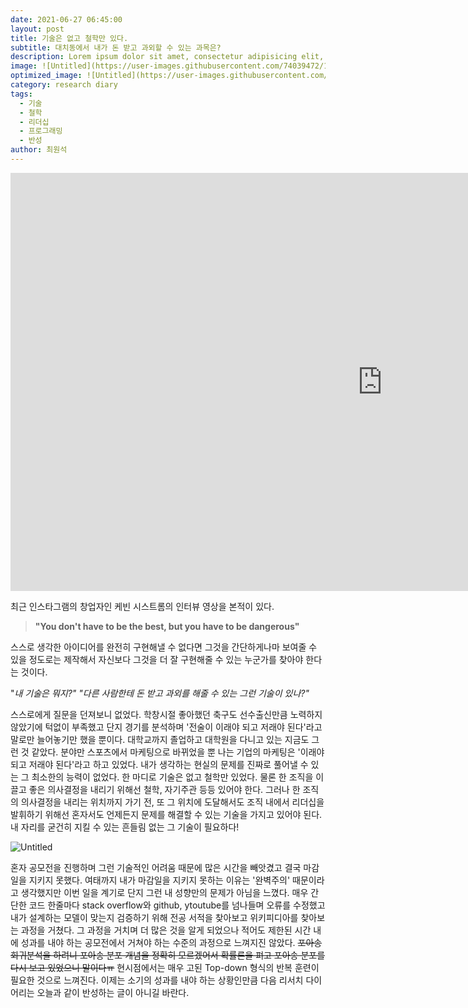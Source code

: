 ```yaml
---
date: 2021-06-27 06:45:00
layout: post
title: 기술은 없고 철학만 있다.
subtitle: 대치동에서 내가 돈 받고 과외할 수 있는 과목은?
description: Lorem ipsum dolor sit amet, consectetur adipisicing elit, sed do eiusmod tempor incididunt ut labore et dolore magna aliqua.
image: ![Untitled](https://user-images.githubusercontent.com/74039472/123526324-12d0f780-d712-11eb-887a-43a02989503f.png)
optimized_image: ![Untitled](https://user-images.githubusercontent.com/74039472/123526332-195f6f00-d712-11eb-929c-9dac57a528d0.png)
category: research diary
tags:
  - 기술
  - 철학
  - 리더십
  - 프로그래밍
  - 반성
author: 최원석
---
```


<iframe width="1190" height="669" src="https://www.youtube.com/embed/vBNl_PvylqU" title="YouTube video player" frameborder="0" allow="accelerometer; autoplay; clipboard-write; encrypted-media; gyroscope; picture-in-picture" allowfullscreen></iframe>


최근 인스타그램의 창업자인 케빈 시스트롬의 인터뷰 영상을 본적이 있다. 

> **"You don't have to be the best, but you have to be dangerous"** 


스스로 생각한 아이디어를 완전히 구현해낼 수 없다면 그것을 간단하게나마 보여줄 수 있을 정도로는 제작해서 자신보다 그것을 더 잘 구현해줄 수 있는 누군가를 찾아야 한다는 것이다. 


"*내 기술은 뭐지?" "다른 사람한테 돈 받고 과외를 해줄 수 있는 그런 기술이 있나?"*


스스로에게 질문을 던져보니 없었다. 학창시절 좋아했던 축구도 선수출신만큼 노력하지 않았기에 턱없이 부족했고 단지 경기를 분석하며 '전술이 이래야 되고 저래야 된다'라고 말로만 늘어놓기만 했을 뿐이다. 
대학교까지 졸업하고 대학원을 다니고 있는 지금도 그런 것 같았다. 분야만 스포츠에서 마케팅으로 바뀌었을 뿐 나는 기업의 마케팅은 '이래야 되고 저래야 된다'라고 하고 있었다. 내가 생각하는 현실의 문제를 진짜로 풀어낼 수 있는 그 최소한의 능력이 없었다. 한 마디로 기술은 없고 철학만 있었다. 물론 한 조직을 이끌고 좋은 의사결정을 내리기 위해선 철학, 자기주관 등등 있어야 한다. 그러나 한 조직의 의사결정을 내리는 위치까지 가기 전, 또 그 위치에 도달해서도 조직 내에서 리더십을 발휘하기 위해선 혼자서도 언제든지 문제를 해결할 수 있는 기술을 가지고 있어야 된다. 내 자리를 굳건히 지킬 수 있는 흔들림 없는 그 기술이 필요하다!

![Untitled](https://user-images.githubusercontent.com/74039472/123526460-07320080-d713-11eb-851d-2701cd84961d.png)


혼자 공모전을 진행하며 그런 기술적인 어려움 때문에 많은 시간을 빼앗겼고 결국 마감일을 지키지 못했다. 여태까지 내가 마감일을 지키지 못하는 이유는 '완벽주의' 때문이라고 생각했지만 이번 일을 계기로 단지 그런 내 성향만의 문제가 아님을 느꼈다. 매우 간단한 코드 한줄마다 stack overflow와 github, ytoutube를 넘나들며 오류를 수정했고 내가 설계하는 모델이 맞는지 검증하기 위해 전공 서적을 찾아보고 위키피디아를 찾아보는 과정을 거쳤다. 그 과정을 거치며 더 많은 것을 알게 되었으나 적어도 제한된 시간 내에 성과를 내야 하는 공모전에서 거쳐야 하는 수준의 과정으로 느껴지진 않았다. ~~포아송 회귀분석을 하려니 포아송 분포 개념을 정확히 모르겠어서 확률론을 펴고 포아송 분포를 다시 보고 있었으니 말이다ㅠ~~ 현시점에서는 매우 고된 Top-down 형식의 반복 훈련이 필요한 것으로 느껴진다. 이제는 소기의 성과를 내야 하는 상황인만큼 다음 리서치 다이어리는 오늘과 같이 반성하는 글이 아니길 바란다. 
